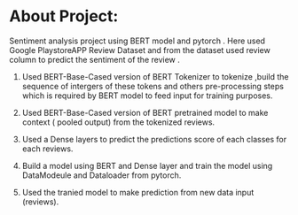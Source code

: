 # About Project:
Sentiment analysis project using BERT model and pytorch . Here used Google PlaystoreAPP Review Dataset and from the dataset  used review  column to predict the sentiment of the review .

1. Used BERT-Base-Cased version of BERT Tokenizer to tokenize ,build the sequence of intergers of these tokens and others pre-processing steps which is required by
BERT model to feed input for training purposes.

2. Used  BERT-Base-Cased version of BERT pretrained model to make context ( pooled output) from the  tokenized reviews.

3. Used a Dense layers to predict the predictions score of each classes for each reviews.

4. Build a model using  BERT and Dense layer and train the model using DataModeule and Dataloader from pytorch.

5. Used the tranied model to make prediction from new data input (reviews).



